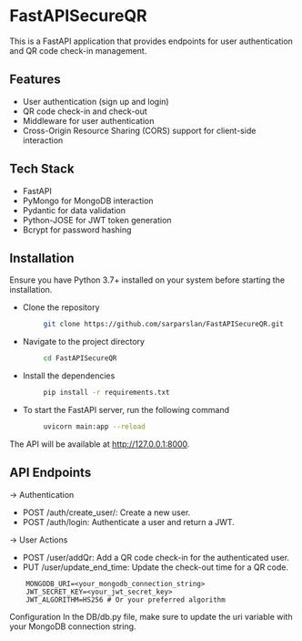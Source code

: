 # FastAPISecureQR

This is a FastAPI application that provides endpoints for user authentication and QR code check-in management.

## Features

- User authentication (sign up and login)
- QR code check-in and check-out
- Middleware for user authentication
- Cross-Origin Resource Sharing (CORS) support for client-side interaction

## Tech Stack

- FastAPI
- PyMongo for MongoDB interaction
- Pydantic for data validation
- Python-JOSE for JWT token generation
- Bcrypt for password hashing

## Installation

Ensure you have Python 3.7+ installed on your system before starting the installation.
- Clone the repository
   ```bash
        git clone https://github.com/sarparslan/FastAPISecureQR.git
  ```
 - Navigate to the project directory

   ```bash
        cd FastAPISecureQR
      ```
 - Install the dependencies

   ```bash
        pip install -r requirements.txt
    ```
 - To start the FastAPI server, run the following command

   ```bash
        uvicorn main:app --reload
    ``` 

The API will be available at http://127.0.0.1:8000.

  ## API Endpoints
  -> Authentication
  - POST /auth/create_user/: Create a new user. 
  - POST /auth/login: Authenticate a user and return a JWT.
  
  -> User Actions
  - POST /user/addQr: Add a QR code check-in for the authenticated user.
  - PUT /user/update_end_time: Update the check-out time for a QR code.

  ```env
      MONGODB_URI=<your_mongodb_connection_string>
      JWT_SECRET_KEY=<your_jwt_secret_key>
      JWT_ALGORITHM=HS256 # Or your preferred algorithm
 ```
Configuration
In the DB/db.py file, make sure to update the uri variable with your MongoDB connection string.
  
